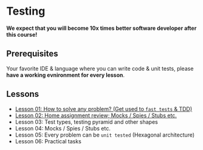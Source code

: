 # Testing

**We expect that you will become 10x times better software developer after this course!**

## Prerequisites

Your favorite IDE & language where you can write code & unit tests, please **have a working evnironment for every lesson**.

## Lessons

- [Lesson 01: How to solve any problem? (Get used to `fast tests` & TDD)](./lesson_01/)
- [Lesson 02: Home assignment review; Mocks / Spies / Stubs etc.](./lesson_02/)
- Lesson 03: Test types, testing pyramid and other shapes
- Lesson 04: Mocks / Spies / Stubs etc.
- Lesson 05: Every problem can be `unit tested` (Hexagonal architecture)
- Lesson 06: Practical tasks
